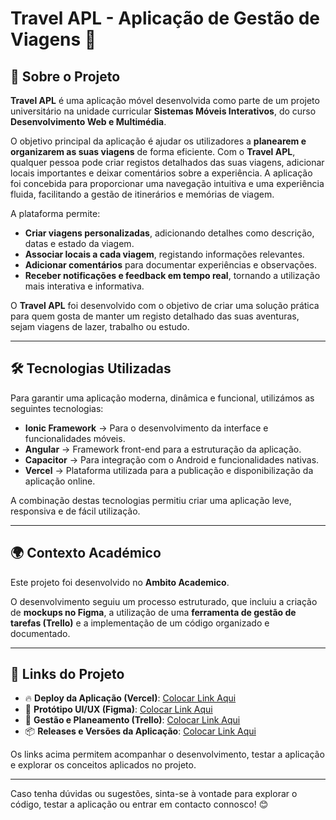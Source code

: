 # Travel APL - Aplicação de Gestão de Viagens 🚀

## 📌 Sobre o Projeto
**Travel APL** é uma aplicação móvel desenvolvida como parte de um projeto universitário na unidade curricular **Sistemas Móveis Interativos**, do curso **Desenvolvimento Web e Multimédia**.  

O objetivo principal da aplicação é ajudar os utilizadores a **planearem e organizarem as suas viagens** de forma eficiente. Com o **Travel APL**, qualquer pessoa pode criar registos detalhados das suas viagens, adicionar locais importantes e deixar comentários sobre a experiência. A aplicação foi concebida para proporcionar uma navegação intuitiva e uma experiência fluida, facilitando a gestão de itinerários e memórias de viagem.  

A plataforma permite:  
- **Criar viagens personalizadas**, adicionando detalhes como descrição, datas e estado da viagem.  
- **Associar locais a cada viagem**, registando informações relevantes.  
- **Adicionar comentários** para documentar experiências e observações.  
- **Receber notificações e feedback em tempo real**, tornando a utilização mais interativa e informativa.  

O **Travel APL** foi desenvolvido com o objetivo de criar uma solução prática para quem gosta de manter um registo detalhado das suas aventuras, sejam viagens de lazer, trabalho ou estudo.  

---

## 🛠️ Tecnologias Utilizadas
Para garantir uma aplicação moderna, dinâmica e funcional, utilizámos as seguintes tecnologias:

- **Ionic Framework** → Para o desenvolvimento da interface e funcionalidades móveis.  
- **Angular** → Framework front-end para a estruturação da aplicação.  
- **Capacitor** → Para integração com o Android e funcionalidades nativas.  
- **Vercel** → Plataforma utilizada para a publicação e disponibilização da aplicação online.  

A combinação destas tecnologias permitiu criar uma aplicação leve, responsiva e de fácil utilização.  

---

## 🌍 Contexto Académico  
Este projeto foi desenvolvido no **Ambito Academico**.  

O desenvolvimento seguiu um processo estruturado, que incluiu a criação de **mockups no Figma**, a utilização de uma **ferramenta de gestão de tarefas (Trello)** e a implementação de um código organizado e documentado.  

---

## 🔗 Links do Projeto  
- 🔥 **Deploy da Aplicação (Vercel)**: [Colocar Link Aqui](#)  
- 🎨 **Protótipo UI/UX (Figma)**: [Colocar Link Aqui](#)  
- 📌 **Gestão e Planeamento (Trello)**: [Colocar Link Aqui](#)  
- 📦 **Releases e Versões da Aplicação**: [Colocar Link Aqui](#)  

Os links acima permitem acompanhar o desenvolvimento, testar a aplicação e explorar os conceitos aplicados no projeto.  

---

Caso tenha dúvidas ou sugestões, sinta-se à vontade para explorar o código, testar a aplicação ou entrar em contacto connosco! 😊  
